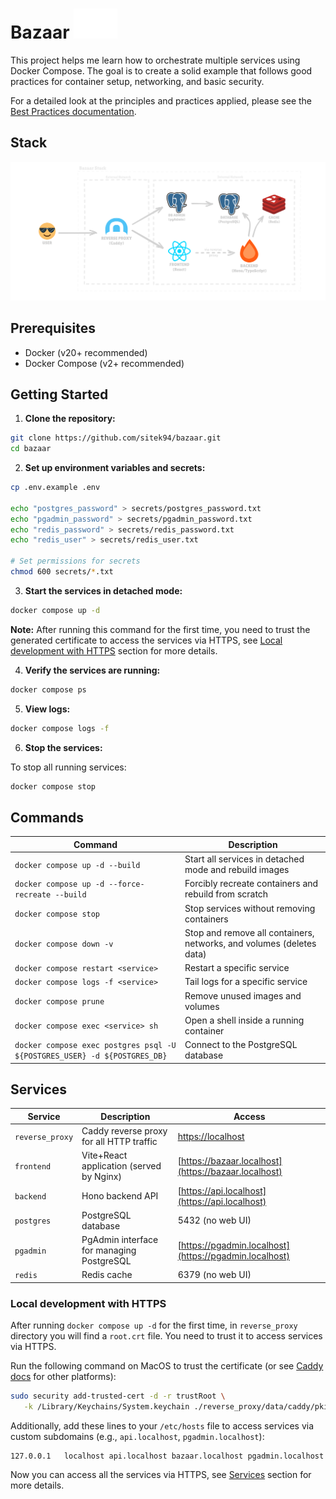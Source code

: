 <h1>
  Bazaar
  <img src="./docs/logo.svg" alt="Bazaar logo">
</h1>

This project helps me learn how to orchestrate multiple services using Docker Compose. The goal is to create a solid example that follows good practices for container setup, networking, and basic security.

For a detailed look at the principles and practices applied, please see the [Best Practices documentation](./docs/best-practices.md).

## Stack

![architectural diagram of the Bazaar stack showing interconnected services like reverse proxy, frontend, backend, database, and cache](./docs/stack.png)

## Prerequisites

- Docker (v20+ recommended)
- Docker Compose (v2+ recommended)

## Getting Started

1. **Clone the repository:**

```bash
git clone https://github.com/sitek94/bazaar.git
cd bazaar
```

2. **Set up environment variables and secrets:**

```bash
cp .env.example .env

echo "postgres_password" > secrets/postgres_password.txt
echo "pgadmin_password" > secrets/pgadmin_password.txt
echo "redis_password" > secrets/redis_password.txt
echo "redis_user" > secrets/redis_user.txt

# Set permissions for secrets
chmod 600 secrets/*.txt
```

3. **Start the services in detached mode:**

```bash
docker compose up -d
```

**Note:** After running this command for the first time, you need to trust the generated certificate to access the services via HTTPS, see [Local development with HTTPS](#local-development-with-https) section for more details.

4. **Verify the services are running:**

```bash
docker compose ps
```

5. **View logs:**

```bash
docker compose logs -f
```

6. **Stop the services:**

To stop all running services:

```bash
docker compose stop
```

## Commands

| Command | Description |
| --- | --- |
| `docker compose up -d --build` | Start all services in detached mode and rebuild images |
| `docker compose up -d --force-recreate --build` | Forcibly recreate containers and rebuild from scratch |
| `docker compose stop` | Stop services without removing containers |
| `docker compose down -v` | Stop and remove all containers, networks, and volumes (deletes data) |
| `docker compose restart <service>` | Restart a specific service |
| `docker compose logs -f <service>` | Tail logs for a specific service |
| `docker compose prune` | Remove unused images and volumes |
| `docker compose exec <service> sh` | Open a shell inside a running container |
| `docker compose exec postgres psql -U ${POSTGRES_USER} -d ${POSTGRES_DB}` | Connect to the PostgreSQL database |

## Services

| Service | Description | Access |
| --- | --- | --- |
| `reverse_proxy` | Caddy reverse proxy for all HTTP traffic | [https://localhost](https://localhost) |
| `frontend` | Vite+React application (served by Nginx) | [https://bazaar.localhost](https://bazaar.localhost) |
| `backend` | Hono backend API | [https://api.localhost](https://api.localhost) |
| `postgres` | PostgreSQL database | 5432 (no web UI) |
| `pgadmin` | PgAdmin interface for managing PostgreSQL | [https://pgadmin.localhost](https://pgadmin.localhost) |
| `redis` | Redis cache | 6379 (no web UI) |

### Local development with HTTPS

After running `docker compose up -d` for the first time, in `reverse_proxy` directory you will find a `root.crt` file. You need to trust it to access services via HTTPS.

Run the following command on MacOS to trust the certificate (or see [Caddy docs](https://caddyserver.com/docs/running#local-https-with-docker) for other platforms):

```sh
sudo security add-trusted-cert -d -r trustRoot \
   -k /Library/Keychains/System.keychain ./reverse_proxy/data/caddy/pki/authorities/local/root.crt 
```

Additionally, add these lines to your `/etc/hosts` file to access services via custom subdomains (e.g., `api.localhost`, `pgadmin.localhost`):

```
127.0.0.1   localhost api.localhost bazaar.localhost pgadmin.localhost
```

Now you can access all the services via HTTPS, see [Services](#services) section for more details.